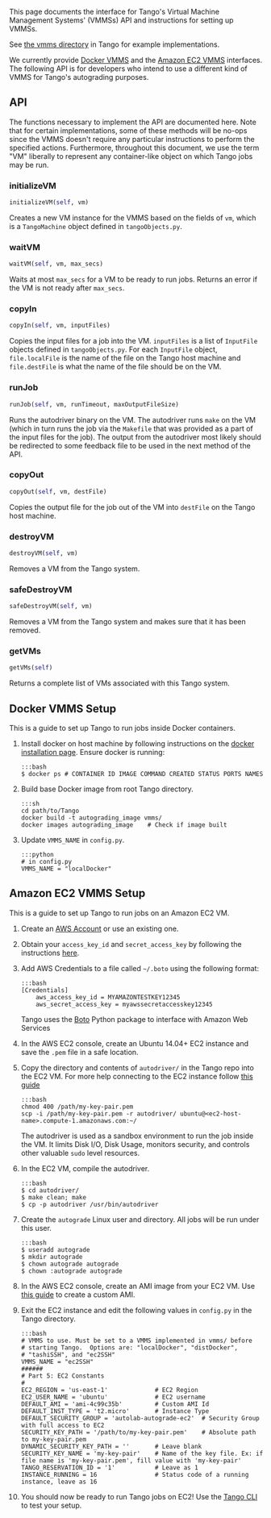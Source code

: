 This page documents the interface for Tango's Virtual Machine Management Systems' (VMMSs) API and instructions for setting up VMMSs. 

See [the vmms directory](https://github.com/autolab/Tango/tree/master/vmms) in Tango for example implementations. 

We currently provide [Docker VMMS](/tango-vmms/#docker-vmms-setup) and the [Amazon EC2 VMMS](/tango-vmms/#amazon-ec2-vmms-setup) interfaces. The following API is for developers who intend to use a different kind of VMMS for Tango's autograding purposes.


## API

The functions necessary to implement the API are documented here. Note that for certain implementations, some of these methods will be no-ops since the VMMS doesn't require any particular instructions to perform the specified actions. Furthermore, throughout this document, we use the term "VM" liberally to represent any container-like object on which Tango jobs may be run.

### initializeVM

```python
initializeVM(self, vm)
```

Creates a new VM instance for the VMMS based on the fields of `vm`, which is a `TangoMachine` object defined in `tangoObjects.py`.

### waitVM

```python
waitVM(self, vm, max_secs)
```

Waits at most `max_secs` for a VM to be ready to run jobs. Returns an error if the VM is not ready after `max_secs`.

### copyIn

```python
copyIn(self, vm, inputFiles)
```

Copies the input files for a job into the VM. `inputFiles` is a list of `InputFile` objects defined in `tangoObjects.py`. For each `InputFile` object, `file.localFile` is the name of the file on the Tango host machine and `file.destFile` is what the name of the file should be on the VM.

### runJob

```python
runJob(self, vm, runTimeout, maxOutputFileSize)
```

Runs the autodriver binary on the VM. The autodriver runs `make` on the VM (which in turn runs the job via the `Makefile` that was provided as a part of the input files for the job). The output from the autodriver most likely should be redirected to some feedback file to be used in the next method of the API.

### copyOut

```python
copyOut(self, vm, destFile)
```

Copies the output file for the job out of the VM into `destFile` on the Tango host machine.

### destroyVM

```python
destroyVM(self, vm)
```

Removes a VM from the Tango system.

### safeDestroyVM

```python
safeDestroyVM(self, vm)
```

Removes a VM from the Tango system and makes sure that it has been removed.

### getVMs

```python
getVMs(self)
```

Returns a complete list of VMs associated with this Tango system.

## Docker VMMS Setup

This is a guide to set up Tango to run jobs inside Docker containers.

1.  Install docker on host machine by following instructions on the [docker installation page](https://docs.docker.com/installation/). Ensure docker is running:
      
    	:::bash
    	$ docker ps # CONTAINER ID IMAGE COMMAND CREATED STATUS PORTS NAMES

2.  Build base Docker image from root Tango directory.

        :::sh
        cd path/to/Tango
        docker build -t autograding_image vmms/
        docker images autograding_image    # Check if image built

3.  Update `VMMS_NAME` in `config.py`.

        :::python
        # in config.py
        VMMS_NAME = "localDocker"

## Amazon EC2 VMMS Setup

This is a guide to set up Tango to run jobs on an Amazon EC2 VM.

1.  Create an [AWS Account](https://aws.amazon.com/) or use an existing one.

2.  Obtain your `access_key_id` and `secret_access_key` by following the instructions [here](http://docs.aws.amazon.com/general/latest/gr/aws-sec-cred-types.html#access-keys-and-secret-access-keys).

3.  Add AWS Credentials to a file called `~/.boto` using the following format:

        :::bash
        [Credentials]
        	aws_access_key_id = MYAMAZONTESTKEY12345
        	aws_secret_access_key = myawssecretaccesskey12345

    Tango uses the [Boto](http://boto.cloudhackers.com/en/latest/) Python package to interface with Amazon Web Services

4.  In the AWS EC2 console, create an Ubuntu 14.04+ EC2 instance and save the `.pem` file in a safe location.

5.  Copy the directory and contents of `autodriver/` in the Tango repo into the EC2 VM. For more help connecting to the EC2 instance follow [this guide](http://docs.aws.amazon.com/AWSEC2/latest/UserGuide/AccessingInstancesLinux.html#AccessingInstancesLinuxSCP)

        :::bash
        chmod 400 /path/my-key-pair.pem
        scp -i /path/my-key-pair.pem -r autodriver/ ubuntu@<ec2-host-name>.compute-1.amazonaws.com:~/

    The autodriver is used as a sandbox environment to run the job inside the VM. It limits Disk I/O, Disk Usage, monitors security, and controls other valuable `sudo` level resources.

6.  In the EC2 VM, compile the autodriver.

        :::bash
        $ cd autodriver/
        $ make clean; make
        $ cp -p autodriver /usr/bin/autodriver

7.  Create the `autograde` Linux user and directory. All jobs will be run under this user.

        :::bash
        $ useradd autograde
        $ mkdir autograde
        $ chown autograde autograde
        $ chown :autograde autograde

8.  In the AWS EC2 console, create an AMI image from your EC2 VM. Use [this guide](http://docs.aws.amazon.com/AWSEC2/latest/UserGuide/creating-an-ami-ebs.html#how-to-create-ebs-ami) to create a custom AMI.

9.  Exit the EC2 instance and edit the following values in `config.py` in the Tango directory.

        :::bash
        # VMMS to use. Must be set to a VMMS implemented in vmms/ before
        # starting Tango.  Options are: "localDocker", "distDocker",
        # "tashiSSH", and "ec2SSH"
        VMMS_NAME = "ec2SSH"
        ######
        # Part 5: EC2 Constants
        #
        EC2_REGION = 'us-east-1'             # EC2 Region
        EC2_USER_NAME = 'ubuntu'             # EC2 username
        DEFAULT_AMI = 'ami-4c99c35b'         # Custom AMI Id
        DEFAULT_INST_TYPE = 't2.micro'       # Instance Type
        DEFAULT_SECURITY_GROUP = 'autolab-autograde-ec2'  # Security Group with full access to EC2
        SECURITY_KEY_PATH = '/path/to/my-key-pair.pem'    # Absolute path to my-key-pair.pem
        DYNAMIC_SECURITY_KEY_PATH = ''       # Leave blank
        SECURITY_KEY_NAME = 'my-key-pair'    # Name of the key file. Ex: if file name is 'my-key-pair.pem', fill value with 'my-key-pair'
        TANGO_RESERVATION_ID = '1'           # Leave as 1
        INSTANCE_RUNNING = 16                # Status code of a running instance, leave as 16

10. You should now be ready to run Tango jobs on EC2! Use the [Tango CLI](/tango-cli/) to test your setup.

